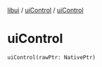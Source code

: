 [libui](../README.md) / [uiControl](README.md) / [uiControl](ui-control.md)

# uiControl

`uiControl(rawPtr: NativePtr)`
